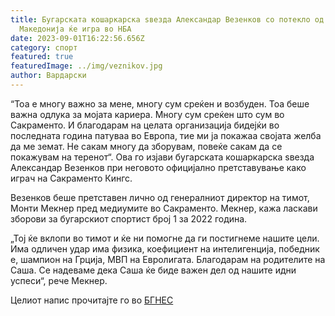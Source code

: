```yaml
---
title: Бугарската кошаркарска ѕвезда Александар Везенков со потекло од
  Македонија ќе игра во НБА
date: 2023-09-01T16:22:56.656Z
category: спорт
featured: true
featuredImage: ../img/veznikov.jpg
author: Вардарски
---
```

<!--StartFragment-->

“Тоа е многу важно за мене, многу сум среќен и возбуден. Тоа беше важна одлука за мојата кариера. Многу сум среќен што сум во Сакраменто. И благодарам на целата организација бидејќи во последната година патуваа во Европа, тие ми ја покажаа својата желба да ме земат. Не сакам многу да зборувам, повеќе сакам да се покажувам на теренот“. Ова го изјави бугарската кошаркарска ѕвезда Александар Везенков при неговото официјално претставување како играч на Сакраменто Кингс.

Везенков беше претставен лично од генералниот директор на тимот, Монти Мекнер пред медиумите во Сакраменто. Мекнер, кажа ласкави зборови за бугарскиот спортист број 1 за 2022 година.

„Тој ќе вклопи во тимот и ќе ни помогне да ги постигнеме нашите цели. Има одличен удар има физика, коефициент на интелигенција, победник е, шампион на Грција, МВП на Евролигата. Благодарам на родителите на Саша. Се надеваме дека Саша ќе биде важен дел од нашите идни успеси“, рече Мекнер.

Целиот напис прочитајте го во [БГНЕС](https://bgnes.bg/news/vezenkov-moga-da-pomogna-na-sakramento-nba-be-mechta-za-men/)

<!--EndFragment-->
